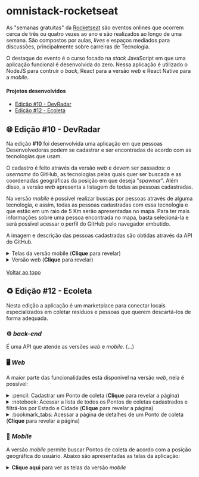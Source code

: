# omnistack-rocketseat
As "semanas gratuitas" da [Rocketseat](https://rocketseat.com.br/) são eventos onlines que ocorrem cerca de três ou quatro vezes ao ano e são realizados ao longo de uma semana. São compostos por aulas, _lives_ e espaços mediados para discussões, principalmente sobre carreiras de Tecnologia. 

O destaque do evento é o curso focado na _stack_ JavaScript em que uma aplicação funcional é desenvolvida do zero. Nessa aplicação é utilizado o NodeJS para contruir o _back_, React para a versão _web_ e React Native para a _mobile_.

#### Projetos desenvolvidos<a name='top'></a>  
- <a href='#10'>Edição #10 - DevRadar</a>
- <a href='#12'>Edição #12 - Ecoleta</a>

## :globe_with_meridians: Edição #10 - DevRadar<a name='10'></a>

Na edição **#10** foi desenvolvida uma aplicação em que pessoas Desenvolvedoras podem se cadastrar e ser encontradas de acordo com as tecnologias que usam. 

O cadastro é feito através da versão _web_ e devem ser passados: o _username_ do GitHub, as tecnologias pelas quais quer ser buscada e as coordenadas geográficas da posição em que deseja "_spawnar_". Além disso, a versão _web_ apresenta a listagem de todas as pessoas cadastradas.

Na versão _mobile_ é possível realizar buscas por pessoas através de alguma tecnologia, e assim, todas as pessoas cadastradas com essa tecnologia e que estão em um raio de 5 Km serão apresentadas no mapa. Para ter mais informações sobre uma pessoa encontrada no mapa, basta selecioná-la e será possível acessar o perfil do GitHub pelo navegador embutido.

A imagem e descrição das pessoas cadastradas são obtidas através da API do GitHub.

<details>
  <summary> Telas da versão mobile (<strong>Clique</strong> para revelar)</summary>
  <p>
    <img src="https://raw.githubusercontent.com/brnocesar/omnistack-10/master/prints/v1-mobile.png">
  </p>
</details>
<details>
  <summary> Versão web (<strong>Clique</strong> para revelar)</summary>
  <p>
    <img src="https://raw.githubusercontent.com/brnocesar/omnistack-10/master/prints/v1-web.png">
  </p>
</details>

<br>
<a href='#top'>Voltar ao topo</a>
<br>

## :recycle: Edição #12 - Ecoleta<a name='12'></a>
Nesta edição a aplicação é um marketplace para conectar locais especializados em coletar resíduos e pessoas que querem descartá-los de forma adequada.

### :gear: _back-end_
É uma API que atende as versões _web_ e _mobile_. (...)

### :desktop_computer: _Web_
A maior parte das funcionalidades está disponível na versão _web_, nela é possível: 

<details>
  <summary>:pencil: Cadastrar um Ponto de coleta (<strong>Clique</strong> para revelar a página)</summary>
  <p>
    <img src="./prints/ecoleta-web-2-cadastro.png" alt="Página para cadastro de Pontos de coleta">
  </p>
</details>

<details>
  <summary>:notebook: Acessar a lista de todos os Pontos de coletas cadastrados e filtrá-los por Estado e Cidade (<strong>Clique</strong> para revelar a página)</summary>
  <p>
    <img src="./prints/ecoleta-web-3-pontos.png" alt="Página para listagem de Pontos de coleta">
  </p>
</details>

<details>
  <summary>:bookmark_tabs: Acessar a página de detalhes de um Ponto de coleta (<strong>Clique</strong> para revelar a página)</summary>
  <p>
    <img src="./prints/ecoleta-web-4-ponto.png" alt="Página de detalhes de um Pontos de coleta">
  </p>
</details>

### :iphone: _Mobile_
A versão _mobile_ permite buscar Pontos de coleta de acordo com a posição geográfica do usuário. Abaixo são apresentadas as telas da aplicação:

<details>
  <summary><strong>Clique aqui</strong> para ver as telas da versão <i>mobile</i></summary>
  <p>
    <img src="./prints/ecoleta-mobile.png" alt="Telas da versão mobile">
  </p>
</details>
